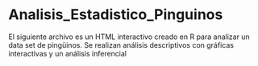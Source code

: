 # Analisis_Estadistico_Pinguinos
El siguiente archivo es un HTML interactivo creado en R para analizar un data set de pingüinos. Se realizan análisis descriptivos con gráficas interactivas y un análisis inferencial
